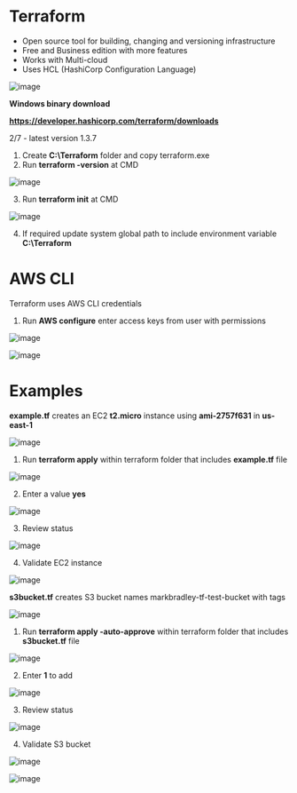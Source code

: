 # Terraform

- Open source tool for building, changing and versioning infrastructure
- Free and Business edition with more features
- Works with Multi-cloud
- Uses HCL (HashiCorp Configuration Language)

![image](https://user-images.githubusercontent.com/91480603/217640098-7520231c-22b3-4fbb-a9a9-2214e416076f.png)

**Windows binary download**

**https://developer.hashicorp.com/terraform/downloads**

2/7 - latest version 1.3.7

1. Create **C:\Terraform** folder and copy terraform.exe
2. Run **terraform -version** at CMD

![image](https://user-images.githubusercontent.com/91480603/217376202-6ab6726e-aa21-4f33-8164-ff4bf413bd65.png)

3. Run **terraform init** at CMD

![image](https://user-images.githubusercontent.com/91480603/217376468-50222e09-53fa-48a6-9cd6-4c1b5aeb2196.png)

4. If required update system global path to include environment variable **C:\Terraform**

# AWS CLI

Terraform uses AWS CLI credentials

1. Run **AWS configure** enter access keys from user with permissions

![image](https://user-images.githubusercontent.com/91480603/217607138-8f6fc4c2-3d80-4404-81be-3a549f8259c6.png)

![image](https://user-images.githubusercontent.com/91480603/217604838-ec4d2e6c-e2af-4a17-a1f9-6d5277549d49.png)

# Examples

**example.tf** creates an EC2 **t2.micro** instance using **ami-2757f631** in **us-east-1**

![image](https://user-images.githubusercontent.com/91480603/217601984-435f85c0-457c-46cc-93b6-fe4f3c032977.png)

1. Run **terraform apply** within terraform folder that includes **example.tf** file

![image](https://user-images.githubusercontent.com/91480603/217601382-e4c4f823-7cc9-4804-9271-6daf25bc61db.png)

2. Enter a value **yes**

![image](https://user-images.githubusercontent.com/91480603/217601541-98279b12-09b8-4389-9cee-bd5c9ef6a29f.png)

3. Review status

![image](https://user-images.githubusercontent.com/91480603/217602561-46d4f93c-e621-4ad4-a233-fb0acd141700.png)

4. Validate EC2 instance

![image](https://user-images.githubusercontent.com/91480603/217602907-617fbe29-6bf9-4456-b8db-6ec4c973600b.png)

**s3bucket.tf** creates S3 bucket names markbradley-tf-test-bucket with tags

![image](https://user-images.githubusercontent.com/91480603/217634380-a01a10f8-17d1-404d-b0c5-e22b46b0ff3f.png)

1. Run **terraform apply -auto-approve** within terraform folder that includes **s3bucket.tf** file

![image](https://user-images.githubusercontent.com/91480603/217634520-9af5bda7-914b-4f16-a406-44037386ab11.png)

2. Enter **1** to add

![image](https://user-images.githubusercontent.com/91480603/217634716-a4e37e9d-13ad-4613-a7c7-3d1cbdd34ea0.png)

3. Review status

![image](https://user-images.githubusercontent.com/91480603/217634888-4e05f91e-bc81-4c6d-bf7e-71e9a0a1fc89.png)

4. Validate S3 bucket

![image](https://user-images.githubusercontent.com/91480603/217635099-2621faa3-438e-42ea-8803-811150caffb2.png)

![image](https://user-images.githubusercontent.com/91480603/217635290-b47cf1bc-7b5d-4732-a2c6-81182cbc9361.png)






